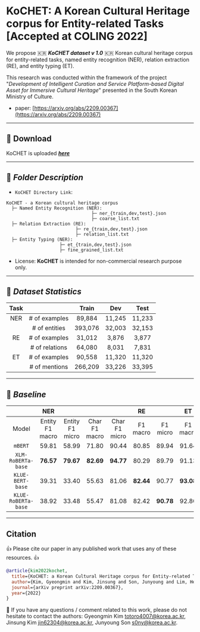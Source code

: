 # KoCHET: A Korean Cultural Heritage corpus for Entity-related Tasks [Accepted at COLING 2022]

We propose :kr: _**KoCHET dataset v 1.0**_ :kr: Korean cultural heritage corpus for entity-related tasks, named entity recognition (NER), relation extraction (RE), and entity typing (ET).

This research was conducted within the framework of the project "_Development of Intelligent Curation and Service Platform-based Digital Asset for Immersive Cultural Heritage_" presented in the South Korean Ministry of Culture.

- paper: [https://arxiv.org/abs/2209.00367](https://arxiv.org/abs/2209.00367)


------------------------------------------
## :mag_right: Download 

KoCHET is uploaded ***[**here**](https://drive.google.com/drive/folders/1E-jAQ8wmoPFRNJAtBPfya1KyK3jUq3XS?usp=sharing)***

------------------------------------------
## :open_file_folder: ***Folder Description***

- ```KoCHET Directory Link```: 

```
KoCHET - a Korean cultural heritage corpus
  ├─ Named Entity Recognition (NER):
                                ├─ ner_{train,dev,test}.json
                                ├─ coarse_list.txt
  ├─ Relation Extraction (RE):
                          ├─ re_{train,dev,test}.json
                          ├─ relation_list.txt
  ├─ Entity Typing (NER):
                    ├─ et_{train,dev,test}.json
                    ├─ fine_grained_list.txt
```

- License: **KoCHET** is intended for non-commercial research purpose only.


------------------------------------------
## :bookmark_tabs: ***Dataset Statistics***

| Task |                |  Train  |   Dev  |  Test  |
|:----:|:--------------:|:-------:|:------:|:------:|
|  NER | # of examples  |  89,884 | 11,245 | 11,233 |
|      | # of entities  | 393,076 | 32,003 | 32,153 |
|  RE  | # of examples  |  31,012 |  3,876 |  3,877 |
|      | # of relations |  64,080 |  8,031 |  7,831 |
|  ET  | # of examples  |  90,558 | 11,320 | 11,320 |
|      | # of mentions  | 266,209 | 33,226 | 33,395 |


------------------------------------------
## :bookmark_tabs: ***Baseline***

|                     |       NER       |                 |               |               |    RE     |           |    ET     |           |
|:-------------------:|:---------------:|:---------------:|:-------------:|:-------------:|:---------:|:---------:|:---------:|:---------:|
|        Model        | Entity F1 macro | Entity F1 micro | Char F1 macro | Char F1 micro | F1 macro  | F1 micro  | F1 macro  | F1 micro  |
| `mBERT`             |      59.81      |      58.99      |     71.80     |     90.44     |   80.85   |   89.94   |   91.64   |   91.60   |
| `XLM-RoBERTa-base`  |    **76.57**    |    **79.67**    |   **82.69**   |   **94.77**   |   80.29   |   89.79   |   91.13   |   91.00   |
| `KLUE-BERT-base`    |      39.31      |      33.40      |     55.63     |     81.06     | **82.44** |   90.77   | **93.08** | **93.02** |
| `KLUE-RoBERTa-base` |      38.92      |      33.48      |     55.47     |     81.08     |   82.42   | **90.78** |   92.80   |   92.84   |


------------------------------------------
## Citation

:thumbsup: Please cite our paper in any published work that uses any of these resources. :thumbsup:

~~~bibtex
@article{kim2022kochet,
  title={KoCHET: a Korean Cultural Heritage corpus for Entity-related Tasks},
  author={Kim, Gyeongmin and Kim, Jinsung and Son, Junyoung and Lim, Heuiseok},
  journal={arXiv preprint arXiv:2209.00367},
  year={2022}
}
~~~

:email: If you have any questions / comment related to this work, please do not hesitate to contact the authors: Gyeongmin Kim <totoro4007@korea.ac.kr>, Jinsung Kim <jin62304@korea.ac.kr>, Junyoung Son <s0ny@korea.ac.kr>.
